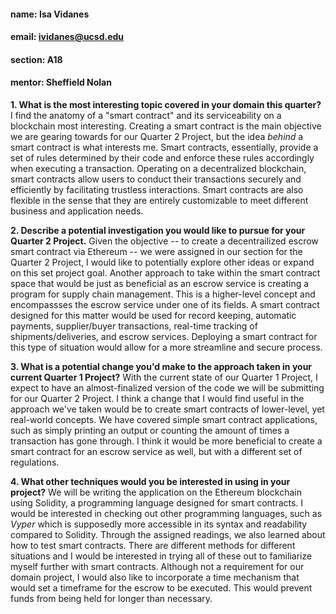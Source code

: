 #### name: Isa Vidanes
#### email: ividanes@ucsd.edu
#### section: A18
#### mentor: Sheffield Nolan

**1. What is the most interesting topic covered in your domain this quarter?** 
I find the anatomy of a "smart contract" and its serviceability on a blockchain most interesting. Creating a smart contract is the main objective we are gearing towards for our Quarter 2 Project, but the idea *behind* a smart contract is what interests me. Smart contracts, essentially, provide a set of rules determined by their code and enforce these rules accordingly when executing a transaction. Operating on a decentralized blockchain, smart contracts allow users to conduct their transactions securely and efficiently by facilitating trustless interactions. Smart contracts are also flexible in the sense that they are entirely customizable to meet different business and application needs.   

**2. Describe a potential investigation you would like to pursue for your Quarter 2 Project.**
Given the objective -- to create a decentrailized escrow smart contract via Ethereum --  we were assigned in our section for the Quarter 2 Project, I would like to potentially explore other ideas or expand on this set project goal. Another approach to take within the smart contract space that would be just as beneficial as an escrow service is creating a program for supply chain management. This is a higher-level concept and encompassses the escrow service under one of its fields. A smart contract designed for this matter would be used for record keeping, automatic payments, supplier/buyer transactions, real-time tracking of shipments/deliveries, and escrow services. Deploying a smart contract for this type of situation would allow for a more streamline and secure process.

**3. What is a potential change you'd make to the approach taken in your current Quarter 1 Project?**
With the current state of our Quarter 1 Project, I expect to have an almost-finalized version of the code we will be submitting for our Quarter 2 Project. I think a change that I would find useful in the approach we've taken would be to create smart contracts of lower-level, yet real-world concepts. We have covered simple smart contract applications, such as simply printing an output or counting the amount of times a transaction has gone through. I think it would be more beneficial to create a smart contract for an escrow service as well, but with a different set of regulations. 

**4. What other techniques would you be interested in using in your project?**
We will be writing the application on the Ethereum blockchain using Solidity, a programming language designed for smart contracts. I would be interested in checking out other programming languages, such as *Vyper* which is supposedly more accessible in its syntax and readability compared to Solidity. Through the assigned readings, we also learned about how to test smart contracts. There are different methods for different situations and I would be interested in trying all of these out to familiarize myself further with smart contracts. Although not a requirement for our domain project, I would also like to incorporate a time mechanism that would set a timeframe for the escrow to be executed. This would prevent funds from being held for longer than necessary. 